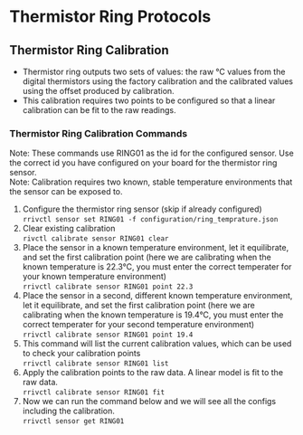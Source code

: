 # Thermistor Ring Protocols

## Thermistor Ring Calibration
* Thermistor ring outputs two sets of values: the raw °C values from the digital thermistors using the factory calibration and the calibrated values using the offset produced by calibration.
* This calibration requires two points to be configured so that a linear calibration can be fit to the raw readings.

### Thermistor Ring Calibration Commands
Note: These commands use RING01 as the id for the configured sensor.  Use the correct id you have configured on your board for the thermistor ring sensor.<br>
Note: Calibration requires two known, stable temperature environments that the sensor can be exposed to.

1. Configure the thermistor ring sensor (skip if already configured)<br>
```rrivctl sensor set RING01 -f configuration/ring_temprature.json```
2. Clear existing calibration<br>
```rivctl calibrate sensor RING01 clear```
3. Place the sensor in a known temperature environment, let it equilibrate, and set the first calibration point  (here we are calibrating when the known temperature is 22.3°C, you must enter the correct temperater for your known temperature environment)<br>
```rrivctl calibrate sensor RING01 point 22.3```
3. Place the sensor in a second, different known temperature environment, let it equilibrate, and set the first calibration point  (here we are calibrating when the known temperature is 19.4°C, you must enter the correct temperater for your second temperature environment)<br>
```rrivctl calibrate sensor RING01 point 19.4```
5. This command will list the current calibration values, which can be used to check your calibration points<br>
```rrivctl calibrate sensor RING01 list```
6. Apply the calibration points to the raw data.  A linear model is fit to the raw data.<br>
```rrivctl calibrate sensor RING01 fit```
7. Now we can run the command below and we will see all the configs including the calibration.<br>
```rrivctl sensor get RING01```
